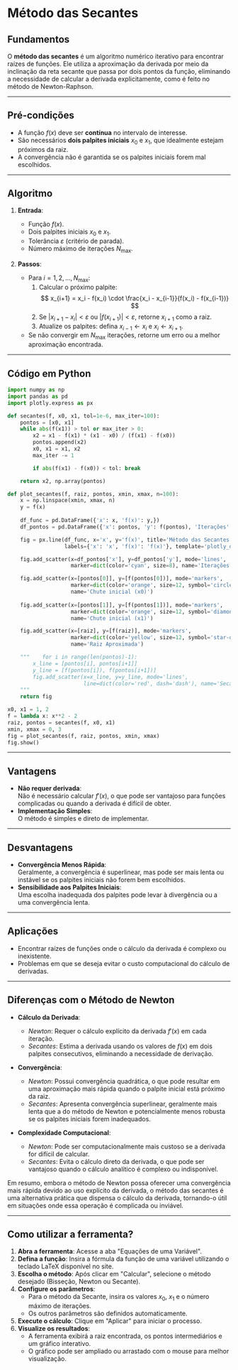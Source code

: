 # Método das Secantes
## Fundamentos

O **método das secantes** é um algoritmo numérico iterativo para encontrar raízes de funções. Ele utiliza a aproximação da derivada por meio da inclinação da reta secante que passa por dois pontos da função, eliminando a necessidade de calcular a derivada explicitamente, como é feito no método de Newton-Raphson.

---

## Pré-condições

- A função $f(x)$ deve ser **contínua** no intervalo de interesse.
- São necessários **dois palpites iniciais** $x_0$ e $x_1$, que idealmente estejam próximos da raiz.
- A convergência não é garantida se os palpites iniciais forem mal escolhidos.

---

## Algoritmo

1. **Entrada**:
   - Função $f(x)$.
   - Dois palpites iniciais $x_0$ e $x_1$.
   - Tolerância $\varepsilon$ (critério de parada).
   - Número máximo de iterações $N_{\text{max}}$.

2. **Passos**:
   - Para $i = 1, 2, \dots, N_{\text{max}}$:
     1. Calcular o próximo palpite:
        $$
        x_{i+1} = x_i - f(x_i) \cdot \frac{x_i - x_{i-1}}{f(x_i) - f(x_{i-1})}
        $$
     2. Se $|x_{i+1} - x_i| < \varepsilon$ ou $|f(x_{i+1})| < \varepsilon$, retorne $x_{i+1}$ como a raiz.
     3. Atualize os palpites: defina $x_{i-1} \leftarrow x_i$ e $x_i \leftarrow x_{i+1}$.
   - Se não convergir em $N_{\text{max}}$ iterações, retorne um erro ou a melhor aproximação encontrada.

---

## Código em Python
~~~python
import numpy as np
import pandas as pd
import plotly.express as px

def secantes(f, x0, x1, tol=1e-6, max_iter=100):
    pontos = [x0, x1]
    while abs(f(x1)) > tol or max_iter > 0:
        x2 = x1 - f(x1) * (x1 - x0) / (f(x1) - f(x0))
        pontos.append(x2)
        x0, x1 = x1, x2
        max_iter -= 1

        if abs(f(x1) - f(x0)) < tol: break

    return x2, np.array(pontos)

def plot_secantes(f, raiz, pontos, xmin, xmax, n=100):
    x = np.linspace(xmin, xmax, n)
    y = f(x)
    
    df_func = pd.DataFrame({'x': x, 'f(x)': y,})
    df_pontos = pd.DataFrame({'x': pontos, 'y': f(pontos), 'Iterações': range(len(pontos))})

    fig = px.line(df_func, x='x', y='f(x)', title='Método das Secantes', 
                  labels={'x': 'x', 'f(x)': 'f(x)'}, template='plotly_dark')

    fig.add_scatter(x=df_pontos['x'], y=df_pontos['y'], mode='lines', 
                    marker=dict(color='cyan', size=8), name='Iterações')

    fig.add_scatter(x=[pontos[0]], y=[f(pontos[0])], mode='markers', 
                    marker=dict(color='orange', size=12, symbol='circle'),
                    name='Chute inicial (x0)')
    
    fig.add_scatter(x=[pontos[1]], y=[f(pontos[1])], mode='markers', 
                    marker=dict(color='orange', size=12, symbol='diamond'),
                    name='Chute inicial (x1)')

    fig.add_scatter(x=[raiz], y=[f(raiz)], mode='markers',
                    marker=dict(color='yellow', size=12, symbol='star-diamond'),
                    name='Raiz Aproximada')

    """    for i in range(len(pontos)-1):
        x_line = [pontos[i], pontos[i+1]]
        y_line = [f(pontos[i]), f(pontos[i+1])]
        fig.add_scatter(x=x_line, y=y_line, mode='lines', 
                        line=dict(color='red', dash='dash'), name='Secantes')
    """
    return fig

x0, x1 = 1, 2
f = lambda x: x**2 - 2
raiz, pontos = secantes(f, x0, x1)
xmin, xmax = 0, 3
fig = plot_secantes(f, raiz, pontos, xmin, xmax)
fig.show()
~~~

<grafico>

---


## Vantagens

- **Não requer derivada**:  
  Não é necessário calcular $f'(x)$, o que pode ser vantajoso para funções complicadas ou quando a derivada é difícil de obter.
- **Implementação Simples**:  
  O método é simples e direto de implementar.

---

## Desvantagens

- **Convergência Menos Rápida**:  
  Geralmente, a convergência é superlinear, mas pode ser mais lenta ou instável se os palpites iniciais não forem bem escolhidos.
- **Sensibilidade aos Palpites Iniciais**:  
  Uma escolha inadequada dos palpites pode levar à divergência ou a uma convergência lenta.

---

## Aplicações

- Encontrar raízes de funções onde o cálculo da derivada é complexo ou inexistente.
- Problemas em que se deseja evitar o custo computacional do cálculo de derivadas.

---

## Diferenças com o Método de Newton

- **Cálculo da Derivada**:
  - *Newton*: Requer o cálculo explícito da derivada $f'(x)$ em cada iteração.
  - *Secantes*: Estima a derivada usando os valores de $f(x)$ em dois palpites consecutivos, eliminando a necessidade de derivação.

- **Convergência**:
  - *Newton*: Possui convergência quadrática, o que pode resultar em uma aproximação mais rápida quando o palpite inicial está próximo da raiz.
  - *Secantes*: Apresenta convergência superlinear, geralmente mais lenta que a do método de Newton e potencialmente menos robusta se os palpites iniciais forem inadequados.

- **Complexidade Computacional**:
  - *Newton*: Pode ser computacionalmente mais custoso se a derivada for difícil de calcular.
  - *Secantes*: Evita o cálculo direto da derivada, o que pode ser vantajoso quando o cálculo analítico é complexo ou indisponível.

Em resumo, embora o método de Newton possa oferecer uma convergência mais rápida devido ao uso explícito da derivada, o método das secantes é uma alternativa prática que dispensa o cálculo da derivada, tornando-o útil em situações onde essa operação é complicada ou inviável.

---

## Como utilizar a ferramenta?
1. **Abra a ferramenta**: Acesse a aba "Equações de uma Variável".
1. **Defina a função**: Insira a fórmula da função de uma variável utilizando o teclado LaTeX disponível no site.
2. **Escolha o método**: Após clicar em "Calcular", selecione o método desejado (Bisseção, Newton ou Secante).
3. **Configure os parâmetros**:
    - Para o método da Secante, insira os valores $x_0$, $x_1$ e o número máximo de iterações.
    - Os outros parâmetros são definidos automaticamente.
4. **Execute o cálculo**: Clique em "Aplicar" para iniciar o processo.
5. **Visualize os resultados**:
    - A ferramenta exibirá a raiz encontrada, os pontos intermediários e um gráfico interativo.
    - O gráfico pode ser ampliado ou arrastado com o mouse para melhor visualização.